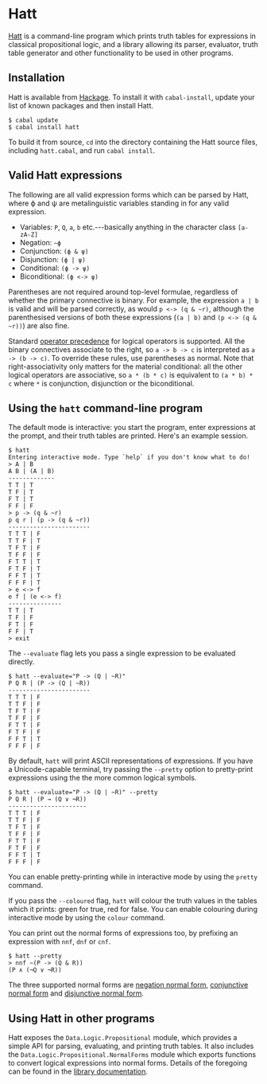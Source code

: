 Hatt
====

[Hatt] is a command-line program which prints truth tables for expressions in
classical propositional logic, and a library allowing its parser, evaluator,
truth table generator and other functionality to be used in other programs.

Installation
------------

Hatt is available from [Hackage]. To install it with `cabal-install`, update
your list of known packages and then install Hatt.

    $ cabal update
    $ cabal install hatt

To build it from source, `cd` into the directory containing the Hatt source
files, including `hatt.cabal`, and run `cabal install`.

Valid Hatt expressions
----------------------

The following are all valid expression forms which can be parsed by Hatt, where
ϕ and ψ are metalinguistic variables standing in for any valid expression.

* Variables: `P`, `Q`, `a`, `b` etc.---basically anything in the character
  class `[a-zA-Z]`
* Negation: `~ϕ`
* Conjunction: `(ϕ & ψ)`
* Disjunction: `(ϕ | ψ)`
* Conditional: `(ϕ -> ψ)`
* Biconditional: `(ϕ <-> ψ)`

Parentheses are not required around top-level formulae, regardless of whether
the primary connective is binary. For example, the expression `a | b` is valid
and will be parsed correctly, as would `p <-> (q & ~r)`, although the
parenthesised versions of both these expressions (`(a | b)` and
`(p <-> (q & ~r))`) are also fine.

Standard [operator precedence] for logical operators is supported. All the
binary connectives associate to the right, so `a -> b -> c` is interpreted as
`a -> (b -> c)`. To override these rules, use parentheses as normal. Note that
right-associativity only matters for the material conditional: all the other
logical operators are associative, so `a * (b * c)` is equivalent to
`(a * b) * c` where `*` is conjunction, disjunction or the biconditional.

Using the `hatt` command-line program
-------------------------------------

The default mode is interactive: you start the program, enter expressions at
the prompt, and their truth tables are printed. Here's an example session.

    $ hatt
    Entering interactive mode. Type `help` if you don't know what to do!
    > A | B
    A B | (A | B)
    -------------
    T T | T
    T F | T
    F T | T
    F F | F
    > p -> (q & ~r)
    p q r | (p -> (q & ~r))
    -----------------------
    T T T | F
    T T F | T
    T F T | F
    T F F | F
    F T T | T
    F T F | T
    F F T | T
    F F F | T
    > e <-> f
    e f | (e <-> f)
    ---------------
    T T | T
    T F | F
    F T | F
    F F | T
    > exit

The `--evaluate` flag lets you pass a single expression to be evaluated
directly.

    $ hatt --evaluate="P -> (Q | ~R)"
    P Q R | (P -> (Q | ~R))
    -----------------------
    T T T | F
    T T F | F
    T F T | F
    T F F | F
    F T T | F
    F T F | F
    F F T | T
    F F F | F

By default, `hatt` will print ASCII representations of expressions. If you have
a Unicode-capable terminal, try passing the `--pretty` option to pretty-print
expressions using the the more common logical symbols.

    $ hatt --evaluate="P -> (Q | ~R)" --pretty
    P Q R | (P → (Q ∨ ¬R))
    ----------------------
    T T T | F
    T T F | F
    T F T | F
    T F F | F
    F T T | F
    F T F | F
    F F T | T
    F F F | F

You can enable pretty-printing while in interactive mode by using the `pretty`
command.

If you pass the `--coloured` flag, `hatt` will colour the truth values in the
tables which it prints: green for true, red for false. You can enable colouring
during interactive mode by using the `colour` command.

You can print out the normal forms of expressions too, by prefixing an
expression with `nnf`, `dnf` or `cnf`.

    $ hatt --pretty
    > nnf ~(P -> (Q & R))
    (P ∧ (¬Q ∨ ¬R))

The three supported normal forms are [negation normal form], [conjunctive normal
form] and [disjunctive normal form].

Using Hatt in other programs
----------------------------

Hatt exposes the `Data.Logic.Propositional` module, which provides a simple API
for parsing, evaluating, and printing truth tables. It also includes the
`Data.Logic.Propositional.NormalForms` module which exports functions to convert
logical expressions into normal forms. Details of the foregoing can be found in
the [library documentation].

[Hatt]:    http://extralogical.net/projects/hatt
[Hackage]: http://hackage.haskell.org/
[operator precedence]:
  http://en.wikipedia.org/wiki/Logical_connective#Order_of_precedence
[negation normal form]: http://en.wikipedia.org/wiki/Negation_normal_form
[conjunctive normal form]: http://en.wikipedia.org/wiki/Conjunctive_normal_form
[disjunctive normal form]: http://en.wikipedia.org/wiki/Disjunctive_normal_form
[library documentation]: http://hackage.haskell.org/package/hatt
